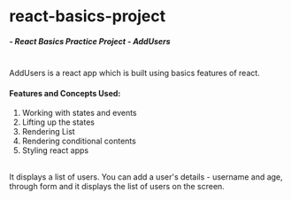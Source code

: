 # react-basics-project
##### - React Basics Practice Project - AddUsers
<br/>
AddUsers is a react app which is built using basics features of react. 

#### Features and Concepts Used:
1. Working with states and events
2. Lifting up the states
3. Rendering List
4. Rendering conditional contents
5. Styling react apps
<br/>
It displays a list of users. You can add a user's details - username and age, through form and it displays the list of users on the screen.

